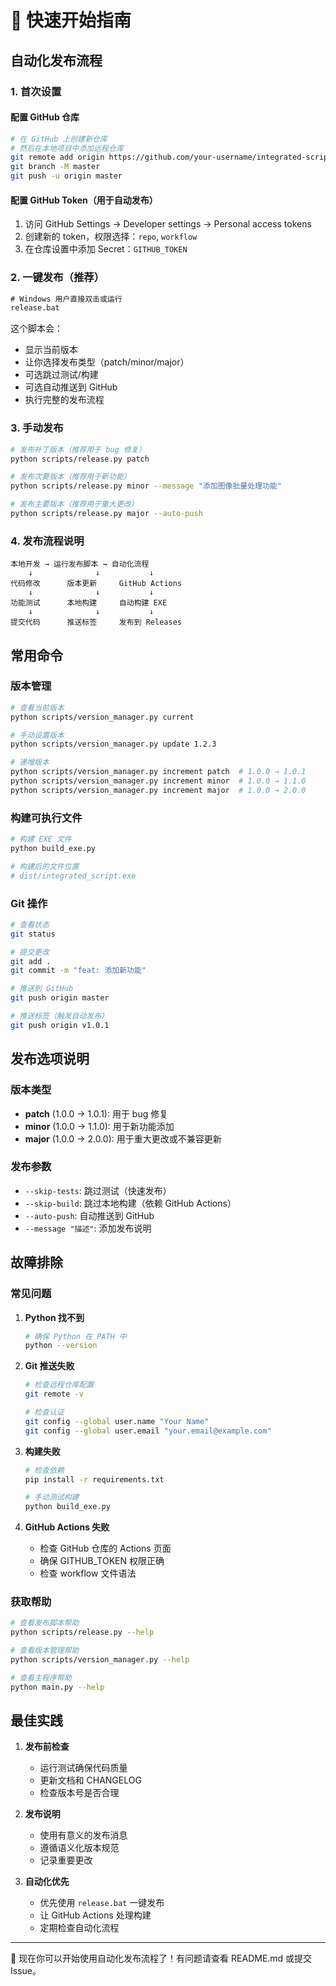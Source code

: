 # 🚀 快速开始指南

## 自动化发布流程

### 1. 首次设置

#### 配置 GitHub 仓库

```bash
# 在 GitHub 上创建新仓库
# 然后在本地项目中添加远程仓库
git remote add origin https://github.com/your-username/integrated-script.git
git branch -M master
git push -u origin master
```

#### 配置 GitHub Token（用于自动发布）

1. 访问 GitHub Settings → Developer settings → Personal access tokens
2. 创建新的 token，权限选择：`repo`, `workflow`
3. 在仓库设置中添加 Secret：`GITHUB_TOKEN`

### 2. 一键发布（推荐）

```cmd
# Windows 用户直接双击或运行
release.bat
```

这个脚本会：
- 显示当前版本
- 让你选择发布类型（patch/minor/major）
- 可选跳过测试/构建
- 可选自动推送到 GitHub
- 执行完整的发布流程

### 3. 手动发布

```bash
# 发布补丁版本（推荐用于 bug 修复）
python scripts/release.py patch

# 发布次要版本（推荐用于新功能）
python scripts/release.py minor --message "添加图像批量处理功能"

# 发布主要版本（推荐用于重大更改）
python scripts/release.py major --auto-push
```

### 4. 发布流程说明

```
本地开发 → 运行发布脚本 → 自动化流程
    ↓              ↓           ↓
代码修改      版本更新     GitHub Actions
    ↓              ↓           ↓
功能测试      本地构建     自动构建 EXE
    ↓              ↓           ↓
提交代码      推送标签     发布到 Releases
```

## 常用命令

### 版本管理

```bash
# 查看当前版本
python scripts/version_manager.py current

# 手动设置版本
python scripts/version_manager.py update 1.2.3

# 递增版本
python scripts/version_manager.py increment patch  # 1.0.0 → 1.0.1
python scripts/version_manager.py increment minor  # 1.0.0 → 1.1.0
python scripts/version_manager.py increment major  # 1.0.0 → 2.0.0
```

### 构建可执行文件

```bash
# 构建 EXE 文件
python build_exe.py

# 构建后的文件位置
# dist/integrated_script.exe
```

### Git 操作

```bash
# 查看状态
git status

# 提交更改
git add .
git commit -m "feat: 添加新功能"

# 推送到 GitHub
git push origin master

# 推送标签（触发自动发布）
git push origin v1.0.1
```

## 发布选项说明

### 版本类型

- **patch** (1.0.0 → 1.0.1): 用于 bug 修复
- **minor** (1.0.0 → 1.1.0): 用于新功能添加
- **major** (1.0.0 → 2.0.0): 用于重大更改或不兼容更新

### 发布参数

- `--skip-tests`: 跳过测试（快速发布）
- `--skip-build`: 跳过本地构建（依赖 GitHub Actions）
- `--auto-push`: 自动推送到 GitHub
- `--message "描述"`: 添加发布说明

## 故障排除

### 常见问题

1. **Python 找不到**
   ```bash
   # 确保 Python 在 PATH 中
   python --version
   ```

2. **Git 推送失败**
   ```bash
   # 检查远程仓库配置
   git remote -v
   
   # 检查认证
   git config --global user.name "Your Name"
   git config --global user.email "your.email@example.com"
   ```

3. **构建失败**
   ```bash
   # 检查依赖
   pip install -r requirements.txt
   
   # 手动测试构建
   python build_exe.py
   ```

4. **GitHub Actions 失败**
   - 检查 GitHub 仓库的 Actions 页面
   - 确保 GITHUB_TOKEN 权限正确
   - 检查 workflow 文件语法

### 获取帮助

```bash
# 查看发布脚本帮助
python scripts/release.py --help

# 查看版本管理帮助
python scripts/version_manager.py --help

# 查看主程序帮助
python main.py --help
```

## 最佳实践

1. **发布前检查**
   - 运行测试确保代码质量
   - 更新文档和 CHANGELOG
   - 检查版本号是否合理

2. **发布说明**
   - 使用有意义的发布消息
   - 遵循语义化版本规范
   - 记录重要更改

3. **自动化优先**
   - 优先使用 `release.bat` 一键发布
   - 让 GitHub Actions 处理构建
   - 定期检查自动化流程

---

🎉 现在你可以开始使用自动化发布流程了！有问题请查看 README.md 或提交 Issue。